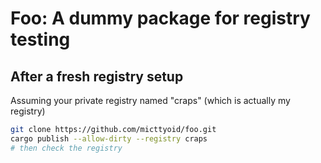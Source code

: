 # Foo: A dummy package for registry testing

## After a fresh registry setup

Assuming your private registry named "craps" (which is actually my registry)

```sh
git clone https://github.com/micttyoid/foo.git
cargo publish --allow-dirty --registry craps
# then check the registry
```
